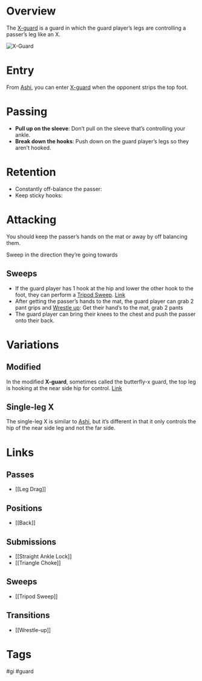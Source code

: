 # Overview
The <u>X-guard</u> is a guard in which the guard player’s legs are controlling a passer’s leg like an X.

![X-Guard](https://www.grapplearts.com/wp-content/uploads/2013/03/What-is-the-X-Guard.png)
# Entry
From [Ashi](obsidian://open?vault=Obsidian-BJJ-Notes&file=Guards%2FAshi%20Garami), you can enter <u>X-guard</u> when the opponent strips the top foot.
# Passing
- **Pull up on the sleeve**: Don’t pull on the sleeve that’s controlling your ankle.
- **Break down the hooks**: Push down on the guard player’s legs so they aren’t hooked.
# Retention
- Constantly off-balance the passer:
- Keep sticky hooks:
# Attacking
You should keep the passer’s hands on the mat or away by off balancing them.

Sweep in the direction they’re going towards
## Sweeps
- If the guard player has 1 hook at the hip and lower the other hook to the foot, they can perform a [Tripod Sweep](obsidian://open?vault=Obsidian-BJJ-Notes&file=Sweeps%2FTripod%20Sweep). [Link](https://www.youtube.com/watch?v=5SkgNz0iwbw)
- After getting the passer’s hands to the mat, the guard player can grab 2 pant grips and [Wrestle up](obsidian://open?vault=Obsidian-BJJ-Notes&file=Transitions%2FWrestle-up): Get their hand’s to the mat, grab 2 pants
- The guard player can bring their knees to the chest and push the passer onto their back.
# Variations
 
## Modified
In the modified **X-guard**, sometimes called the butterfly-x guard, the top leg is hooking at the near side hip for control. [Link](https://www.youtube.com/watch?v=5YiH8ggmM4I&t=11s)
## Single-leg X
The single-leg X is similar to [Ashi](obsidian://open?vault=Obsidian-BJJ-Notes&file=Guards%2FAshi%20Garami), but it’s different in that it only controls the hip of the near side leg and not the far side.
# Links
## Passes
- [[Leg Drag]]
## Positions
- [[Back]]
## Submissions
- [[Straight Ankle Lock]]
- [[Triangle Choke]]
## Sweeps
- [[Tripod Sweep]]
## Transitions
- [[Wrestle-up]]
# Tags
#gi #guard 
